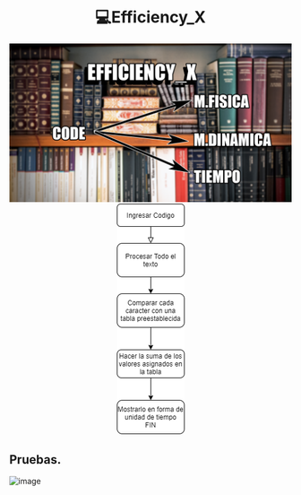 <h1 align="center"> 💻Efficiency_X </h1>

<div align="center">
<img src="Img/2.png"/>
 </div>

<div align="center">
<img src="Img/1.png"/>
 </div>


## Pruebas.

![image](https://user-images.githubusercontent.com/55964635/129513229-2f79a29e-efc9-4172-9af1-8f1ca8f145e8.png)
